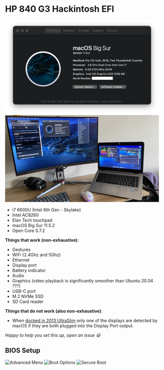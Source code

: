 # HP 840 G3 Hackintosh EFI

![Screenshot - About this Mac](/about-this-mac.png)
![HP 840 G3 Running macOS](/Image.jpg)

- i7 6600U (Intel 6th Gen - Skylake)
- Intel AC8260
- Elan Tech touchpad
- macOS Big Sur 11.5.2
- Open Core 0.7.2

**Things that work (non-exhaustive)**:
- Gestures
- WiFi (2.4Ghz and 5Ghz)
- Ethernet
- Display port
- Battery indicator
- Audio 
- Graphics (video playback is significantly smoother than Ubuntu 20.04 ???) 
- USB-C port
- M.2 NVMe SSD
- SD Card reader

**Things that do not work (also non-exhaustive)**:
- When [docked in 2013 UltraSlim](https://support.hp.com/us-en/product/hp-2013-ultraslim-docking-station/5450893/) only one of the displays are detected by macOS if they are both plugged into the Display Port output.


*Happy to help you set this up, open an issue 😃*

## BIOS Setup

![Advanced Menu](https://user-images.githubusercontent.com/5837038/131213423-0961664a-5936-46e2-8259-67dfb999c24b.jpg)
![Boot Options](https://user-images.githubusercontent.com/5837038/131213437-2262a93e-7c2a-406d-9140-bee39d8f2450.jpg)
![Secure Boot](https://user-images.githubusercontent.com/5837038/131213435-91f08cef-ba78-45ca-8678-df1a94ba97b3.jpg)

